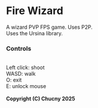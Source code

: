 # Fire Wizard
A wizard PVP FPS game. Uses P2P.<br>
Uses the Ursina library.<br>
<h3>Controls</h3><br>
Left click: shoot <br>
WASD: walk
<br>
O: exit
<br>
E: unlock mouse
<br><br>
<strong>
Copyright (C) Chucny 2025</strong>
